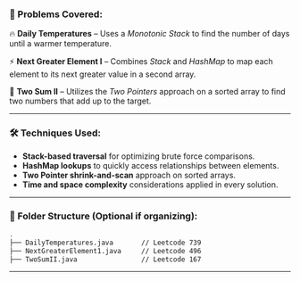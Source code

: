### 📌 Problems Covered:

🔥 **Daily Temperatures** – Uses a *Monotonic Stack* to find the number of days until a warmer temperature.

⚡ **Next Greater Element I** – Combines *Stack* and *HashMap* to map each element to its next greater value in a second array.

🎯 **Two Sum II** – Utilizes the *Two Pointers* approach on a sorted array to find two numbers that add up to the target.

---

### 🛠️ Techniques Used:

* **Stack-based traversal** for optimizing brute force comparisons.
* **HashMap lookups** to quickly access relationships between elements.
* **Two Pointer shrink-and-scan** approach on sorted arrays.
* **Time and space complexity** considerations applied in every solution.

---

### 📁 Folder Structure (Optional if organizing):

```bash
.
├── DailyTemperatures.java       // Leetcode 739
├── NextGreaterElement1.java     // Leetcode 496
├── TwoSumII.java                // Leetcode 167
```

---
